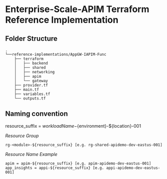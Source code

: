 # Enterprise-Scale-APIM Terraform Reference Implementation

## Folder Structure 

```
.
└──reference-implementations/AppGW-IAPIM-Func
    ├── terraform
    │   ├── backend
    │   ├── shared
    │   ├── networking
    │   ├── apim
    │   └── gateway
    ├── provider.tf
    ├── main.tf
    ├── variables.tf
    └── outputs.tf

```
## Naming convention

resource_suffix = ${workloadName}-${environment}-${location}-001

_Resource Group_

    rg-<module>-${resource_suffix} [e.g. rg-shared-apidemo-dev-eastus-001]

_Resource Name Example_

    apim = apim-${resource_suffix} [e.g. apim-apidemo-dev-eastus-001]
    app_insights = appi-${resource_suffix} [e.g. appi-apidemo-dev-eastus-001]